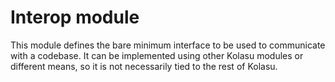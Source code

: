 # Interop module

This module defines the bare minimum interface to be used to communicate with a codebase.
It can be implemented using other Kolasu modules or different means, so it is not necessarily tied to the rest of Kolasu.
